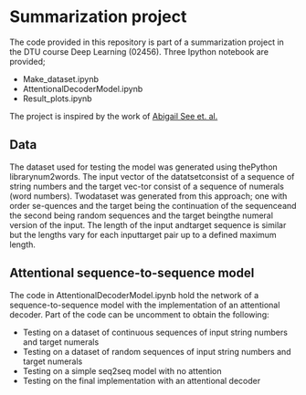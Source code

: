 # Summarization project
The code provided in this repository is part of a summarization project in the DTU course Deep Learning (02456).
Three Ipython notebook are provided; 
* Make_dataset.ipynb
* AttentionalDecoderModel.ipynb
* Result_plots.ipynb

The project is inspired by the work of [Abigail See et. al.](https://arxiv.org/abs/1704.04368)

## Data
The dataset used for testing the model was generated using thePython librarynum2words.  The input vector of the datatsetconsist of a sequence of string numbers and the target vec-tor consist of a sequence of numerals (word numbers).  Twodataset was generated from this approach; one with order se-quences and the target being the continuation of the sequenceand the second being random sequences and the target beingthe numeral version of the input. The length of the input andtarget sequence is similar but the lengths vary for each inputtarget  pair  up  to  a  defined  maximum  length. 

## Attentional sequence-to-sequence model
The code in AttentionalDecoderModel.ipynb hold the network of a sequence-to-sequence model with the implementation of an attentional decoder.
Part of the code can be uncomment to obtain the following:
* Testing on a dataset of continuous sequences of input string numbers and target numerals
* Testing on a dataset of random sequences of input string numbers and target numerals
* Testing on a simple seq2seq model with no attention
* Testing on the final implementation with an attentional decoder
